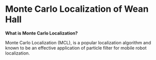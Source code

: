 # Monte Carlo Localization of Wean Hall

**What is Monte Carlo Localization?**

Monte Carlo Localization (MCL), is a popular localization algorithm and known to be an effective application of particle filter
for mobile robot localization. 
